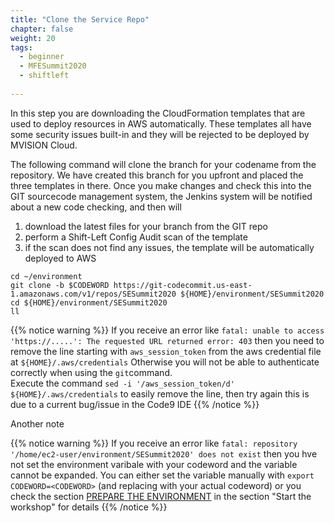 ```yaml
---
title: "Clone the Service Repo"
chapter: false
weight: 20
tags:
  - beginner
  - MFESummit2020
  - shiftleft
  
---
```


In this step you are downloading the CloudFormation templates that are used to deploy resources in AWS automatically.
These templates all have some security issues built-in and they will be rejected to be deployed by MVISION Cloud.

The following command will clone the branch for your codename from the repository. We have created this branch for you upfront and placed the three templates in there. Once you make changes and check this into the GIT sourcecode management system, the Jenkins system will be notified about a new code checking, and then will 
1. download the latest files for your branch from the GIT repo
1. perform a Shift-Left Config Audit scan of the template
1. if the scan does not find any issues, the template will be automatically deployed to AWS

```
cd ~/environment
git clone -b $CODEWORD https://git-codecommit.us-east-1.amazonaws.com/v1/repos/SESummit2020 ${HOME}/environment/SESummit2020
cd ${HOME}/environment/SESummit2020
ll

```

{{% notice warning %}}
If you receive an error like `fatal: unable to access 'https://.....': The requested URL returned error: 403` then you need to remove the line starting with `aws_session_token` from the aws credential file at `${HOME}/.aws/credentials`
Otherwise you will not be able to authenticate correctly when using the `git`command.   
Execute the command `sed -i '/aws_session_token/d' ${HOME}/.aws/credentials` to easily remove the line, then try again
this is due to a current bug/issue in the Code9 IDE
{{% /notice %}}

Another note

{{% notice warning %}}
If you receive an error like `fatal: repository '/home/ec2-user/environment/SESummit2020' does not exist` then you hve not set the environment varibale with your codeword and the variable cannot be expanded. You can either set the variable manually with `export CODEWORD=<CODEWORD>` (and replacing <CODEWORD> with your actual codeword) or you check the section [PREPARE THE ENVIRONMENT](/020_prerequisites/environment) in the section "Start the workshop" for details
{{% /notice %}}
